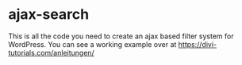 # ajax-search
This is all the code you need to create an ajax based filter system for WordPress. You can see a working example over at https://divi-tutorials.com/anleitungen/
